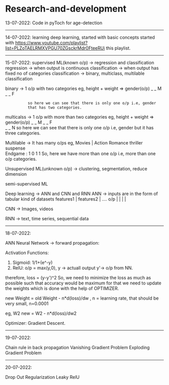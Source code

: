 # Research-and-development
13-07-2022:
Code in pyToch for age-detection 
________________________________________________


14-07-2022:
learning deep learning, started with basic concepts
started with https://www.youtube.com/playlist?list=PLZoTAELRMXVPGU70ZGsckrMdr0FteeRUi this playlist.
________________________________________________


15-07-2022:
supervised ML(known o/p) -> regression and classification
regression -> when output is continuous
classification -> when output has fixed no of categories 
classification -> binary, multiclass, multilable classification

binary -> 1 o/p with two categories eg, 
            height + weight => gender(o/p) 
              _        _          M
              _        _          F  
              
              so here we can see that there is only one o/p i.e, gender 
              that has two categories.
 
multicalss -> 1 o/p with more than two categories eg,
             height + weight => gender(o/p) 
              _        _          M
              _        _          F  
              _        _          N
              so here we can see that there is only one o/p i.e, gender
              but it has three categories.
              
Multilable -> It has many o/ps eg,
         Movies |  Action    Romance   thriller   suspense  
        Endgame :     1         0         1          1
        So, here we have more than one o/p i.e, more than one o/p categories.


Unsupervised ML(unknown o/p) -> clustering, segmentation, reduce dimension

semi-supervised ML 

Deep learning -> ANN and CNN and  RNN
ANN ->  inputs are in the form of tabular kind of datasets
           features1  |  features2 | ....     o/p
                      |            |
                      |            |
                      
                       
CNN ->  Images, videos 

RNN -> text, time series, sequential data
____________________________________________________

18-07-2022:

ANN
Neural Network ->
forward propagation: 
                        
Activation Functions:

1. Sigmoid: 1/1+(e^-y) 
2. RelU: o/p = max(y,0), 
y -> actuall output 
y'-> o/p from NN.

therefore, loss = (y-y')^2 
So, we need to minimize the loss as much as possible such that accuracy would be maximum
for that we need to update the weights which is done with the help of OPTIMIZER.

new Weight  = old Weight - n*d(loss)/dw           , n = learning rate, that should be very small, n=0.0001

eg,  W2 new = W2 - n*d(loss)/dw2 

Optimizer: Gradient Descent.

_______________________________________________________

19-07-2022:

Chain rule in back propagation
Vanishing Gradient Problem
Exploding Gradient Problem

_______________________________________________________

20-07-2022:

Drop Out 
Regularization
Leaky RelU























